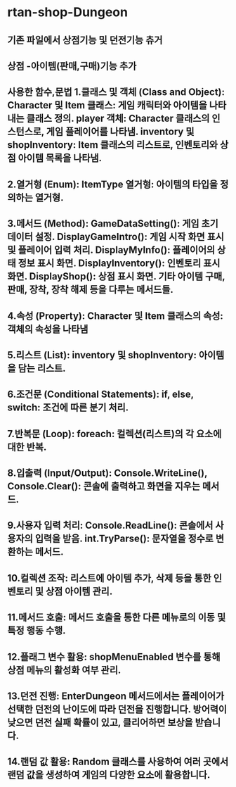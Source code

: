 # rtan-shop-Dungeon
기존 파일에서 상점기능 및 던전기능  츄거
--
상점
-아이템(판매,구매)기능 추가
---
사용한 함수,문법
1.클래스 및 객체 (Class and Object):
Character 및 Item 클래스: 게임 캐릭터와 아이템을 나타내는 클래스 정의.
player 객체: Character 클래스의 인스턴스로, 게임 플레이어를 나타냄.
inventory 및 shopInventory: Item 클래스의 리스트로, 인벤토리와 상점 아이템 목록을 나타냄.
---
2.열거형 (Enum):
ItemType 열거형: 아이템의 타입을 정의하는 열거형.
---
3.메서드 (Method):
GameDataSetting(): 게임 초기 데이터 설정.
DisplayGameIntro(): 게임 시작 화면 표시 및 플레이어 입력 처리.
DisplayMyInfo(): 플레이어의 상태 정보 표시 화면.
DisplayInventory(): 인벤토리 표시 화면.
DisplayShop(): 상점 표시 화면.
기타 아이템 구매, 판매, 장착, 장착 해제 등을 다루는 메서드들.
---
4.속성 (Property):
Character 및 Item 클래스의 속성: 객체의 속성을 나타냄
---
5.리스트 (List):
inventory 및 shopInventory: 아이템을 담는 리스트.
---
6.조건문 (Conditional Statements):
if, else, switch: 조건에 따른 분기 처리.
---
7.반복문 (Loop):
foreach: 컬렉션(리스트)의 각 요소에 대한 반복.
---
8.입출력 (Input/Output):
Console.WriteLine(), Console.Clear(): 콘솔에 출력하고 화면을 지우는 메서드.
---
9.사용자 입력 처리:
Console.ReadLine(): 콘솔에서 사용자의 입력을 받음.
int.TryParse(): 문자열을 정수로 변환하는 메서드.
---
10.컬렉션 조작:
리스트에 아이템 추가, 삭제 등을 통한 인벤토리 및 상점 아이템 관리.
---
11.메서드 호출:
메서드 호출을 통한 다른 메뉴로의 이동 및 특정 행동 수행.
---
12.플래그 변수 활용:
shopMenuEnabled 변수를 통해 상점 메뉴의 활성화 여부 관리.
---
13.던전 진행:
EnterDungeon 메서드에서는 플레이어가 선택한 던전의 난이도에 따라 던전을 진행합니다.
방어력이 낮으면 던전 실패 확률이 있고, 클리어하면 보상을 받습니다.
---
14.랜덤 값 활용:
Random 클래스를 사용하여 여러 곳에서 랜덤 값을 생성하여 게임의 다양한 요소에 활용합니다.
---



